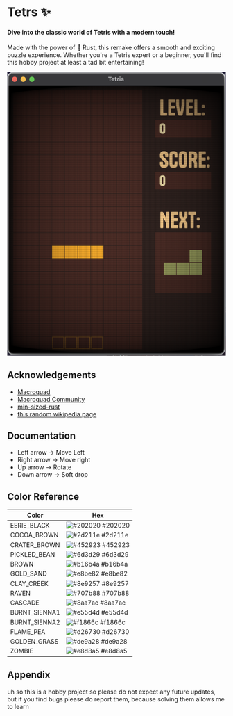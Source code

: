 
# Tetrs ✨

#### Dive into the classic world of Tetris with a modern touch!
Made with the power of 🦀 Rust, this remake offers a smooth and exciting puzzle experience. Whether you're a Tetris expert or a beginner, you'll find this hobby project at least a tad bit entertaining!


![Preview](resources/game.png)


## Acknowledgements

 - [Macroquad](https://macroquad.rs/)
 - [Macroquad Community](https://discord.gg/WfEp6ut)
 - [min-sized-rust](https://github.com/johnthagen/min-sized-rust)
 - [this random wikipedia page](https://en.wikipedia.org/wiki/Tetris_(NES_video_game))


## Documentation

- Left arrow -> Move Left
- Right arrow -> Move right
- Up arrow -> Rotate
- Down arrow -> Soft drop

## Color Reference

| Color             | Hex                                                                |
| ----------------- | ------------------------------------------------------------------ |
| EERIE_BLACK | ![#202020](https://via.placeholder.com/10/202020?text=+) #202020|
| COCOA_BROWN | ![#2d211e](https://via.placeholder.com/10/2d211e?text=+) #2d211e|
| CRATER_BROWN | ![#452923](https://via.placeholder.com/10/452923?text=+) #452923|
| PICKLED_BEAN | ![#6d3d29](https://via.placeholder.com/10/6d3d29?text=+) #6d3d29|
| BROWN | ![#b16b4a](https://via.placeholder.com/10/b16b4a?text=+) #b16b4a|
| GOLD_SAND | ![#e8be82](https://via.placeholder.com/10/e8be82?text=+) #e8be82|
| CLAY_CREEK | ![#8e9257](https://via.placeholder.com/10/8e9257?text=+) #8e9257|
| RAVEN | ![#707b88](https://via.placeholder.com/10/707b88?text=+) #707b88|
| CASCADE | ![#8aa7ac](https://via.placeholder.com/10/8aa7ac?text=+) #8aa7ac|
| BURNT_SIENNA1 | ![#e55d4d](https://via.placeholder.com/10/e55d4d?text=+) #e55d4d|
| BURNT_SIENNA2 | ![#f1866c](https://via.placeholder.com/10/f1866c?text=+) #f1866c|
| FLAME_PEA | ![#d26730](https://via.placeholder.com/10/d26730?text=+) #d26730|
| GOLDEN_GRASS | ![#de9a28](https://via.placeholder.com/10/de9a28?text=+) #de9a28|
| ZOMBIE | ![#e8d8a5](https://via.placeholder.com/10/e8d8a5?text=+) #e8d8a5|


## Appendix

uh so this is a hobby project so please do not expect any future updates, but if you find bugs please do report them, because solving them allows me to learn

